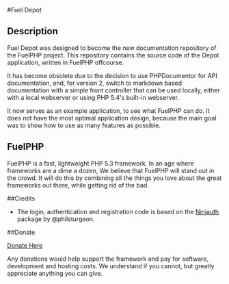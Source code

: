 #Fuel Depot

## Description

Fuel Depot was designed to become the new documentation repository of the FuelPHP project. This repository contains the source code of the Depot application, written in FuelPHP offcourse.

It has become obsolete due to the decision to use PHPDocumentor for API documentation, and, for version 2, switch to markdown based documentation with a simple front controller that can be used locally, either with a local webserver or using PHP 5.4's built-in webserver.

It now serves as an example application, to see what FuelPHP can do. It does not have the most optimal application design, because the main goal was to show how to use as many features as possible.

## FuelPHP

FuelPHP is a fast, lightweight PHP 5.3 framework. In an age where frameworks are a dime a dozen, We believe that FuelPHP will stand out in the crowd.  It will do this by combining all the things you love about the great frameworks out there, while getting rid of the bad.

##Credits

* The login, authentication and registration code is based on the [Ninjauth](http://github.com/happyninjas/fuel-ninjauth) package by @philsturgeon.

##Donate

[Donate Here](http://fuelphp.com/contribute/donate)

Any donations would help support the framework and pay for software, development and hosting costs. We understand if you cannot, but greatly appreciate anything you can give.
